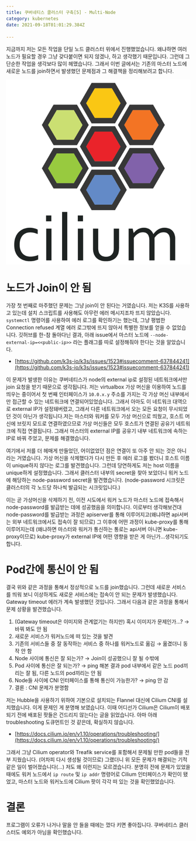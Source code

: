 ```yaml
---
title: 쿠버네티스 클러스터 구축[5] - Multi-Node
category: kubernetes
date: 2021-09-18T01:01:29.384Z

---
```


지금까지 저는 모든 작업을 단일 노드 클러스터 위에서 진행했었습니다. 왜냐하면 여러 노드가 필요할 경우 그냥 갖다붙이면 되지 않겠나, 하고 생각했기 때문입니다. 그런데 그 단순한 작업을 생각보다 많이 헤맸습니다. 그래서 이번 글에서는 기존의 마스터 노드에 새로운 노드를 join하면서 발생했던 문제점과 그 해결책을 정리해보려고 합니다.

![3bce3a1c-d5f7-4b5f-91df-27a177cae772](imgs/3bce3a1c-d5f7-4b5f-91df-27a177cae772.png)

# 노드가 Join이 안 됨

가장 첫 번째로 마주했던 문제는 그냥 join이 안 된다는 거였습니다. 저는 K3S를 사용하고 있는데 설치 스크립트를 사용해도 아무런 에러 메시지조차 뜨지 않았습니다. `systemctl` 명령어를 사용하여 에러 로그를 확인하기는 했는데, 그냥 평범한 Connection refused 계열 에러 로그밖에 뜨지 않아서 특별한 정보를 얻을 수 없었습니다. 깃허브를 한-참 돌아다닌 결과, 아래 issue에서 마스터 노드에 `--node-external-ip=<<public-ip>>` 라는 플래그를 따로 설정해줘야 한다는 것을 알았습니다.

- [https://github.com/k3s-io/k3s/issues/1523#issuecomment-637844241](https://github.com/k3s-io/k3s/issues/1523#issuecomment-637844241)

이 문제가 발생한 이유는 쿠버네티스가 node의 external ip로 설정된 네트워크에서만 join 요청을 받기 때문으로 생각됩니다. 저는 virtualbox 가상 머신을 이용하여 노드를 띄우는 중이어서 첫 번째 인터페이스가 `10.0.x.y` 주소를 가지는 각 가상 머신 내부에서만 접근할 수 있는 네트워크에 연결되어있었습니다. 그래서 아마도 이 네트워크 대역으로 external IP가 설정돼버렸고, 그래서 다른 네트워크에서 오는 모든 요청이 무시되었던 것이 아닌가 생각됩니다.저는 마스터와 워커를 모두 가상 머신으로 띄웠고, 호스트 머신에 브릿지 모드로 연결하였으므로 가상 머신들은 모두 호스트가 연결된 공유기 네트워크에 직접 연결됩니다. 그래서 마스터의 external IP를 공유기 내부 네트워크에 속하는 IP로 바꿔 주었고, 문제를 해결했습니다.

여기에서 저를 더 헤매게 만들었던, 어이없었던 점은 연결이 또 아주 안 되는 것은 아니라는 거였습니다. 가상 머신을 삭제했다가 다시 만든 후 에러 로그를 봤더니 호스트 이름이 unique하지 않다는 로그를 발견했습니다. 그런데 당연하게도 저는 host 이름을 unique하게 설정했습니다. 그래서 클러스터 내부의 secret을 찾아 보았더니 워커 노드에 해당하는 node-password secret을 발견했습니다. (node-password 시크릿은 클러스터의 각 노드당 하나씩 발급되는 시크릿입니다.)

이는 곧 가상머신을 삭제하기 전, 이전 시도에서 워커 노드가 마스터 노드에 접속해서 node-password를 발급받는 데에 성공했음을 의미합니다. 이로부터 생각해보건대 node-password를 발급받는 과정은 apiserver를 통해 이루어지고(왜냐하면 api서버는 외부 네트워크에서도 접속이 잘 되므로) 그 이후에 어떤 과정이 kube-proxy를 통해 이루어지는데 (왜냐하면 마스터와 워커가 통신하는 통로는 api서버 아니면 kube-proxy이므로) kube-proxy가 external IP에 어떤 영향을 받은 게 아닌가...생각되기도 합니다.

# Pod간에 통신이 안 됨

결국 위와 같은 과정을 통해서 정상적으로 노드를 join했습니다. 그런데 새로운 서비스를 띄워 보니 이상하게도 새로운 서비스에는 접속이 안 되는 문제가 발생했습니다. Gateway timeout 에러가 계속 발생했던 것입니다. 그래서 다음과 같은 과정을 통해서 문제 상황을 발견했습니다.

1. (Gateway timeout은 이미지와 관계없기는 하지만) 혹시 이미지가 문제인가...? → 바꿔 봐도 안 됨
2. 새로운 서비스가 워커노드에 떠 있는 것을 발견
3. 기존의 서비스들 중 잘 동작하는 서비스 중 하나를 워커노드로 옮김 → 옮겼더니 동작 안 함
4. Node 사이에 통신은 잘 되는가? → Join이 성공했으니 잘 될 수밖에
5. Pod 사이에 통신은 잘 되는가? → ping 해본 결과 pod 내부에서 같은 노드 pod끼리는 잘 됨, 다른 노드의 pod끼리는 안 됨
6. Node들 사이에 CNI 인터페이스를 통해 통신이 가능한가?  → ping 안 감
7. 결론 : CNI 문제가 분명함

저는 Hubble을 사용하기 위하여 기본으로 설치되는 Flannel 대신에 Cilium CNI를 설치했습니다. 이게 문제인 게 분명해 보였습니다. 이때 어디선가 Cilium은 Cilium이 배포되기 전에 배포된 팟들은 건드리지 않는다는 글을 읽었습니다. 아마 아래 troubleshooting 도큐먼트인 것 같은데, 확실하지 않습니다.

- [https://docs.cilium.io/en/v1.10/operations/troubleshooting/](https://docs.cilium.io/en/v1.10/operations/troubleshooting/)

그래서 그냥 Cilium operator와 Treafik service를 포함해서 문제될 만한 pod들을 전부 지웠습니다. (어차피 다시 생성될 것이므로) 그랬더니 위 모든 문제가 해결되는 기적같은 일이 벌어졌습니다(...) 저도 왜 이런지는 모르겠습니다. 분명히 전에 문제가 있었을 때에도 워커 노드에서 `ip route` 및 `ip addr` 명령어로 Cilium 인터페이스가 확인이 됐었고, 마스터 노드와 워커노드에 Cilium 팟이 각각 떠 있는 것을 확인했었습니다.

# 결론

프로그램이 오류가 나거나 말을 안 들을 때에는 껐다 키면 좋아집니다. 쿠버네티스 클러스터도 예외가 아님을 확인했습니다.